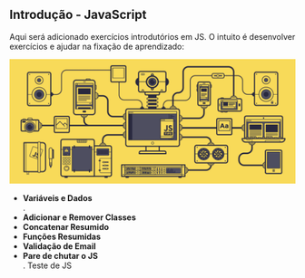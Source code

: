 <h2>Introdução - JavaScript</h2>  
<p>Aqui será adicionado exercícios introdutórios em JS.
O intuito é desenvolver exercícios e ajudar na fixação de aprendizado:</p>  
 
![javascript](https://github.com/reprograma/On3-javascript/blob/master/images/javascript.gif) 
    
<ul>    
  <li><b>Variáveis e Dados</b></li>. 
  <li><b>Adicionar e Remover Classes</b></li> 
  <li><b>Concatenar Resumido</b></li>
  <li><b>Funções Resumidas</b></li> 
  <li><b>Validação de Email</b></li>
  <li><b>Pare de chutar o JS</b>
     
  </li>. 
 <lo>Teste de JS</lo>
  
</ul>
